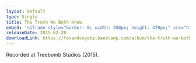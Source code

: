 ```yaml
---
layout: default
type: Single
title: The Truth We Both Knew
embed: '<iframe style="border: 0; width: 350px; height: 470px;" src="https://bandcamp.com/EmbeddedPlayer/album=3465820748/size=large/bgcol=ffffff/linkcol=0687f5/tracklist=false/transparent=true/" seamless><a href="http://foxandcoyote.bandcamp.com/album/the-truth-we-both-knew-single">The Truth We Both Knew (single) by Fox &amp; Coyote</a></iframe>'
releaseDate: 2015-02-28
downloadLink: https://foxandcoyote.bandcamp.com/album/the-truth-we-both-knew-single
---
```

Recorded at Treebomb Studios (2015).